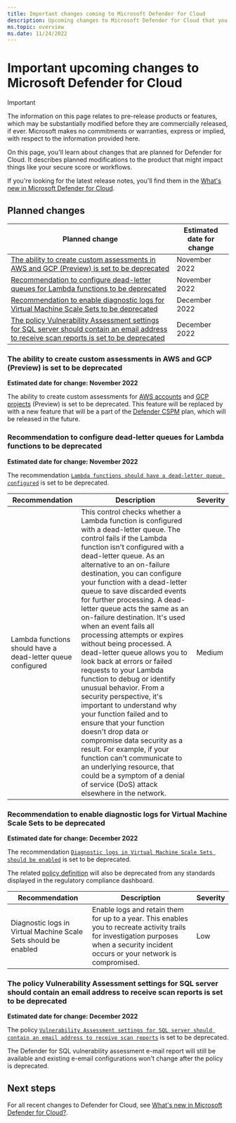 ```yaml
---
title: Important changes coming to Microsoft Defender for Cloud
description: Upcoming changes to Microsoft Defender for Cloud that you might need to be aware of and for which you might need to plan 
ms.topic: overview
ms.date: 11/24/2022
---
```


# Important upcoming changes to Microsoft Defender for Cloud

> [!IMPORTANT]
> The information on this page relates to pre-release products or features, which may be substantially modified before they are commercially released, if ever. Microsoft makes no commitments or warranties, express or implied, with respect to the information provided here.

On this page, you'll learn about changes that are planned for Defender for Cloud. It describes planned modifications to the product that might impact things like your secure score or workflows.

If you're looking for the latest release notes, you'll find them in the [What's new in Microsoft Defender for Cloud](release-notes.md).

## Planned changes

| Planned change | Estimated date for change |
|--|--|
| [The ability to create custom assessments in AWS and GCP (Preview) is set to be deprecated](#the-ability-to-create-custom-assessments-in-aws-and-gcp-preview-is-set-to-be-deprecated) | November 2022 |
| [Recommendation to configure dead-letter queues for Lambda functions to be deprecated](#recommendation-to-configure-dead-letter-queues-for-lambda-functions-to-be-deprecated) | November 2022 |
| [Recommendation to enable diagnostic logs for Virtual Machine Scale Sets to be deprecated](#recommendation-to-enable-diagnostic-logs-for-virtual-machine-scale-sets-to-be-deprecated) | December 2022 |
| [The policy Vulnerability Assessment settings for SQL server should contain an email address to receive scan reports is set to be deprecated](#the-policy-vulnerability-assessment-settings-for-sql-server-should-contain-an-email-address-to-receive-scan-reports-is-set-to-be-deprecated) | December 2022 |

### The ability to create custom assessments in AWS and GCP (Preview) is set to be deprecated

**Estimated date for change: November 2022**

The ability to create custom assessments for [AWS accounts](how-to-manage-aws-assessments-standards.md#create-a-new-custom-assessment-for-your-aws-account-preview) and [GCP projects](how-to-manage-gcp-assessments-standards.md#create-a-new-custom-assessment-for-your-gcp-project-preview) (Preview) is set to be deprecated. This feature will be replaced by with a new feature that will be a part of the [Defender CSPM](concept-cloud-security-posture-management.md) plan, which will be released in the future. 

### Recommendation to configure dead-letter queues for Lambda functions to be deprecated

**Estimated date for change: November 2022**

The recommendation [`Lambda functions should have a dead-letter queue configured`](https://portal.azure.com/#view/Microsoft_Azure_Security/AwsRecommendationDetailsBlade/assessmentKey/dcf10b98-798f-4734-9afd-800916bf1e65/showSecurityCenterCommandBar~/false) is set to be deprecated.

| Recommendation | Description | Severity |
|--|--|--|
| Lambda functions should have a dead-letter queue configured | This control checks whether a Lambda function is configured with a dead-letter queue. The control fails if the Lambda function isn't configured with a dead-letter queue. As an alternative to an on-failure destination, you can configure your function with a dead-letter queue to save discarded events for further processing. A dead-letter queue acts the same as an on-failure destination. It's used when an event fails all processing attempts or expires without being processed. A dead-letter queue allows you to look back at errors or failed requests to your Lambda function to debug or identify unusual behavior. From a security perspective, it's important to understand why your function failed and to ensure that your function doesn't drop data or compromise data security as a result. For example, if your function can't communicate to an underlying resource, that could be a symptom of a denial of service (DoS) attack elsewhere in the network. | Medium |

### Recommendation to enable diagnostic logs for Virtual Machine Scale Sets to be deprecated

**Estimated date for change: December 2022**

The recommendation [`Diagnostic logs in Virtual Machine Scale Sets should be enabled`](https://portal.azure.com/#view/Microsoft_Azure_Security/GenericRecommendationDetailsBlade/assessmentKey/961eb649-3ea9-f8c2-6595-88e9a3aeedeb/showSecurityCenterCommandBar~/false) is set to be deprecated. 

The related [policy definition](https://portal.azure.com/#view/Microsoft_Azure_Policy/PolicyDetailBlade/definitionId/%2Fproviders%2FMicrosoft.Authorization%2FpolicyDefinitions%2F7c1b1214-f927-48bf-8882-84f0af6588b1) will also be deprecated from any standards displayed in the regulatory compliance dashboard. 

| Recommendation | Description | Severity |
|--|--|--|
| Diagnostic logs in Virtual Machine Scale Sets should be enabled | Enable logs and retain them for up to a year. This enables you to recreate activity trails for investigation purposes when a security incident occurs or your network is compromised. | Low |

### The policy Vulnerability Assessment settings for SQL server should contain an email address to receive scan reports is set to be deprecated 

**Estimated date for change: December 2022**

The policy [`Vulnerability Assessment settings for SQL server should contain an email address to receive scan reports`](https://ms.portal.azure.com/#view/Microsoft_Azure_Policy/PolicyDetailBlade/definitionId/%2Fproviders%2FMicrosoft.Authorization%2FpolicyDefinitions%2F057d6cfe-9c4f-4a6d-bc60-14420ea1f1a9) is set to be deprecated. 

The Defender for SQL vulnerability assessment e-mail report will still be available and existing e-email configurations won't change after the policy is deprecated.

## Next steps

For all recent changes to Defender for Cloud, see [What's new in Microsoft Defender for Cloud?](release-notes.md).
